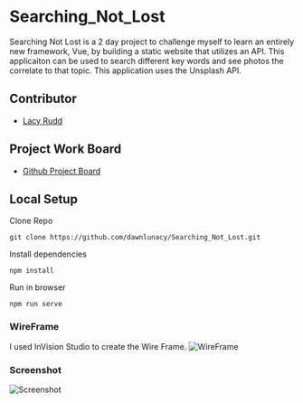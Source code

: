 # Searching_Not_Lost

Searching Not Lost is a 2 day project to challenge myself to learn an entirely new framework, Vue, by building a static website that utilizes an API. This applicaiton can be used to search different key words and see photos the correlate to that topic. This application uses the Unsplash API. 

## Contributor
- [Lacy Rudd](https://github.com/dawnlunacy)

## Project Work Board
- [Github Project Board](https://github.com/dawnlunacy/unsplash)

## Local Setup
Clone Repo
```
git clone https://github.com/dawnlunacy/Searching_Not_Lost.git
```
Install dependencies
```
npm install
```
Run in browser
```
npm run serve
```
### WireFrame
I used InVision Studio to create the Wire Frame. 
![WireFrame](https://user-images.githubusercontent.com/47537744/72461877-19bdb180-378d-11ea-951b-e1fdd9e23c0c.png)

### Screenshot
![Screenshot](https://user-images.githubusercontent.com/47537744/72462475-63f36280-378e-11ea-94b5-9f0827e3fc43.png)

